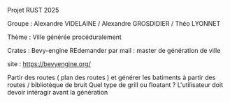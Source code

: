 Projet RUST 2025 

Groupe : Alexandre VIDELAINE / Alexandre GROSDIDIER / Théo LYONNET

Thème : Ville générée procéduralement 

Crates : Bevy-engine
REdemander par mail : master de génération de ville 



site : https://bevyengine.org/

Partir des routes ( plan des routes ) et générer les batiments à partir des routes / bibliotèque de bruit
Quel type de grill ou floatant ? 
L'utilisateur doit devoir intéragir avant la génération
